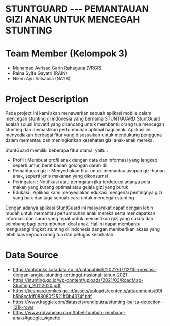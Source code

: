 # STUNTGUARD --- PEMANTAUAN GIZI ANAK UNTUK MENCEGAH STUNTING
# Team Member (Kelompok 3)
- Muhamad Avrisad Garin Rahaguna (VRGR)
- Raina Syifa Gayatri (RAIN)
- Niken Ayu Salsabila (NAYS)
# Project Description
Pada project ini kami akan menawarkan sebuah aplikasi mobile dalam mencegah stunting di indonesia yang bernama STUNTGUARD 
StuntGuard adalah solusi inovatif yang dirancang untuk membantu orang tua mencegah stunting dan memastikan pertumbuhan optimal bagi anak. Aplikasi ini menyediakan berbagai fitur yang disesuaikan untuk mendukung pengguna dalam memantau dan meningkatkan kesehatan gizi anak-anak mereka.

StuntGuard memiliki beberapa fitur utama, yaitu :
- Profil : Membuat profil anak dengan data dan informasi yang lengkap seperti umur, berat badan golongan darah dll
- Pemantauan gizi : Menyediakan fitur untuk memantau asupan gizi harian anak, seperti jenis makanan yang dikonsumsi
- Peringatan : Notifikasi atau peringatan jika terdeteksi adanya pola makan yang kurang optimal atau gejala gizi yang buruk
- Edukasi : Aplikasi kami menyediakan edukasi mengenai pentingnya gizi yang baik dan juga sebuah cara untuk mencegah stunting

Dengan adanya aplikasi StuntGuard ini masyarakat dapat dengan lebih mudah untuk memantau pertumbuhan anak mereka serta mendapatkan informasi dan saran yang tepat untuk memastikan gizi yang cukup dan seimbang bagi pertumbuhan ideal anak. Hal ini dapat membantu mengurangi tingkat stunting di indonesia dengan memberikan akses yang lebih luas kepada orang tua dan petugas kesehatan.
# Data Source
- https://databoks.katadata.co.id/datapublish/2022/07/12/10-provinsi-dengan-angka-stunting-tertinggi-nasional-tahun-2021
- https://stunting.go.id/wp-content/uploads/2021/03/RoadMap-Stunting_20112020.pdf
- https://kesmas.kemkes.go.id/assets/uploads/contents/attachments/09fb5b8ccfdf088080f2521ff0b4374f.pdf
- https://www.kaggle.com/datasets/rendiputra/stunting-balita-detection-121k-rows
- https://www.ridvanmau.com/tabel-tumbuh-kembang-anak/#google_vignette
